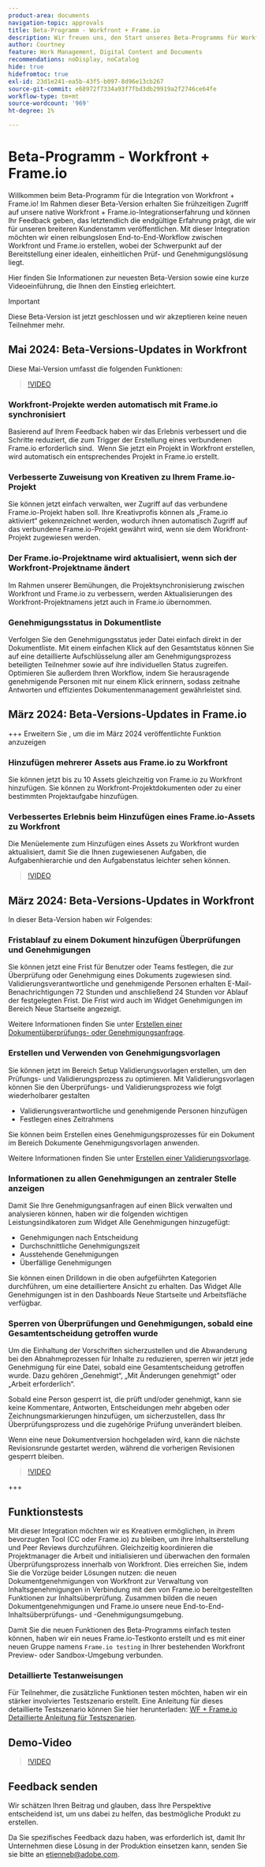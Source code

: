 ```yaml
---
product-area: documents
navigation-topic: approvals
title: Beta-Programm - Workfront + Frame.io
description: Wir freuen uns, den Start unseres Beta-Programms für Workfront + Frame.io bekannt geben zu können. Hier finden Sie Informationen zur neuesten Beta-Version sowie eine kurze Videoeinführung, die Ihnen den Einstieg erleichtert.
author: Courtney
feature: Work Management, Digital Content and Documents
recommendations: noDisplay, noCatalog
hide: true
hidefromtoc: true
exl-id: 23d1e241-ea5b-43f5-b097-8d96e13cb267
source-git-commit: e68972f7334a93f7fbd3db29919a2f2746ce64fe
workflow-type: tm+mt
source-wordcount: '969'
ht-degree: 1%

---
```


# Beta-Programm - Workfront + Frame.io

Willkommen beim Beta-Programm für die Integration von Workfront + Frame.io! Im Rahmen dieser Beta-Version erhalten Sie frühzeitigen Zugriff auf unsere native Workfront + Frame.io-Integrationserfahrung und können Ihr Feedback geben, das letztendlich die endgültige Erfahrung prägt, die wir für unseren breiteren Kundenstamm veröffentlichen. Mit dieser Integration möchten wir einen reibungslosen End-to-End-Workflow zwischen Workfront und Frame.io erstellen, wobei der Schwerpunkt auf der Bereitstellung einer idealen, einheitlichen Prüf- und Genehmigungslösung liegt.

Hier finden Sie Informationen zur neuesten Beta-Version sowie eine kurze Videoeinführung, die Ihnen den Einstieg erleichtert.

>[!IMPORTANT]
>
>Diese Beta-Version ist jetzt geschlossen und wir akzeptieren keine neuen Teilnehmer mehr.


## Mai 2024: Beta-Versions-Updates in Workfront

Diese Mai-Version umfasst die folgenden Funktionen:  

>[!VIDEO](https://video.tv.adobe.com/v/3429129/)

### Workfront-Projekte werden automatisch mit Frame.io synchronisiert

Basierend auf Ihrem Feedback haben wir das Erlebnis verbessert und die Schritte reduziert, die zum Trigger der Erstellung eines verbundenen Frame.io erforderlich sind.  Wenn Sie jetzt ein Projekt in Workfront erstellen, wird automatisch ein entsprechendes Projekt in Frame.io erstellt. 

### Verbesserte Zuweisung von Kreativen zu Ihrem Frame.io-Projekt

Sie können jetzt einfach verwalten, wer Zugriff auf das verbundene Frame.io-Projekt haben soll. Ihre Kreativprofis können als „Frame.io aktiviert“ gekennzeichnet werden, wodurch ihnen automatisch Zugriff auf das verbundene Frame.io-Projekt gewährt wird, wenn sie dem Workfront-Projekt zugewiesen werden.   

### Der Frame.io-Projektname wird aktualisiert, wenn sich der Workfront-Projektname ändert

Im Rahmen unserer Bemühungen, die Projektsynchronisierung zwischen Workfront und Frame.io zu verbessern, werden Aktualisierungen des Workfront-Projektnamens jetzt auch in Frame.io übernommen. 

### Genehmigungsstatus in Dokumentliste

Verfolgen Sie den Genehmigungsstatus jeder Datei einfach direkt in der Dokumentliste. Mit einem einfachen Klick auf den Gesamtstatus können Sie auf eine detaillierte Aufschlüsselung aller am Genehmigungsprozess beteiligten Teilnehmer sowie auf ihre individuellen Status zugreifen. Optimieren Sie außerdem Ihren Workflow, indem Sie herausragende genehmigende Personen mit nur einem Klick erinnern, sodass zeitnahe Antworten und effizientes Dokumentenmanagement gewährleistet sind. 


## März 2024: Beta-Versions-Updates in Frame.io

+++ Erweitern Sie , um die im März 2024 veröffentlichte Funktion anzuzeigen

### Hinzufügen mehrerer Assets aus Frame.io zu Workfront

Sie können jetzt bis zu 10 Assets gleichzeitig von Frame.io zu Workfront hinzufügen. Sie können zu Workfront-Projektdokumenten oder zu einer bestimmten Projektaufgabe hinzufügen.

### Verbessertes Erlebnis beim Hinzufügen eines Frame.io-Assets zu Workfront

Die Menüelemente zum Hinzufügen eines Assets zu Workfront wurden aktualisiert, damit Sie die Ihnen zugewiesenen Aufgaben, die Aufgabenhierarchie und den Aufgabenstatus leichter sehen können.

>[!VIDEO](https://video.tv.adobe.com/v/3428213/)

## März 2024: Beta-Versions-Updates in Workfront

In dieser Beta-Version haben wir Folgendes:

### Fristablauf zu einem Dokument hinzufügen Überprüfungen und Genehmigungen

Sie können jetzt eine Frist für Benutzer oder Teams festlegen, die zur Überprüfung oder Genehmigung eines Dokuments zugewiesen sind. Validierungsverantwortliche und genehmigende Personen erhalten E-Mail-Benachrichtigungen 72 Stunden und anschließend 24 Stunden vor Ablauf der festgelegten Frist. Die Frist wird auch im Widget Genehmigungen im Bereich Neue Startseite angezeigt.

Weitere Informationen finden Sie unter [Erstellen einer Dokumentüberprüfungs- oder Genehmigungsanfrage](/help/quicksilver/review-and-approve-work/document-reviews-and-approvals/manage-document-approvals/create-a-document-approval.md).

### Erstellen und Verwenden von Genehmigungsvorlagen

Sie können jetzt im Bereich Setup Validierungsvorlagen erstellen, um den Prüfungs- und Validierungsprozess zu optimieren. Mit Validierungsvorlagen können Sie den Überprüfungs- und Validierungsprozess wie folgt wiederholbarer gestalten

* Validierungsverantwortliche und genehmigende Personen hinzufügen
* Festlegen eines Zeitrahmens

Sie können beim Erstellen eines Genehmigungsprozesses für ein Dokument im Bereich Dokumente Genehmigungsvorlagen anwenden.

Weitere Informationen finden Sie unter [Erstellen einer Validierungsvorlage](/help/quicksilver/review-and-approve-work/document-reviews-and-approvals/manage-document-approvals/create-approval-template.md).

### Informationen zu allen Genehmigungen an zentraler Stelle anzeigen

Damit Sie Ihre Genehmigungsanfragen auf einen Blick verwalten und analysieren können, haben wir die folgenden wichtigen Leistungsindikatoren zum Widget Alle Genehmigungen hinzugefügt:

* Genehmigungen nach Entscheidung
* Durchschnittliche Genehmigungszeit
* Ausstehende Genehmigungen
* Überfällige Genehmigungen

Sie können einen Drilldown in die oben aufgeführten Kategorien durchführen, um eine detailliertere Ansicht zu erhalten. Das Widget Alle Genehmigungen ist in den Dashboards Neue Startseite und Arbeitsfläche verfügbar.


### Sperren von Überprüfungen und Genehmigungen, sobald eine Gesamtentscheidung getroffen wurde

Um die Einhaltung der Vorschriften sicherzustellen und die Abwanderung bei den Abnahmeprozessen für Inhalte zu reduzieren, sperren wir jetzt jede Genehmigung für eine Datei, sobald eine Gesamtentscheidung getroffen wurde. Dazu gehören „Genehmigt“, „Mit Änderungen genehmigt“ oder „Arbeit erforderlich“.

Sobald eine Person gesperrt ist, die prüft und/oder genehmigt, kann sie keine Kommentare, Antworten, Entscheidungen mehr abgeben oder Zeichnungsmarkierungen hinzufügen, um sicherzustellen, dass Ihr Überprüfungsprozess und die zugehörige Prüfung unverändert bleiben.

Wenn eine neue Dokumentversion hochgeladen wird, kann die nächste Revisionsrunde gestartet werden, während die vorherigen Revisionen gesperrt bleiben.

>[!VIDEO](https://video.tv.adobe.com/v/3428179/)

+++

## Funktionstests

Mit dieser Integration möchten wir es Kreativen ermöglichen, in ihrem bevorzugten Tool (CC oder Frame.io) zu bleiben, um ihre Inhaltserstellung und Peer Reviews durchzuführen. Gleichzeitig koordinieren die Projektmanager die Arbeit und initialisieren und überwachen den formalen Überprüfungsprozess innerhalb von Workfront. Dies erreichen Sie, indem Sie die Vorzüge beider Lösungen nutzen: die neuen Dokumentgenehmigungen von Workfront zur Verwaltung von Inhaltsgenehmigungen in Verbindung mit den von Frame.io bereitgestellten Funktionen zur Inhaltsüberprüfung. Zusammen bilden die neuen Dokumentgenehmigungen und Frame.io unsere neue End-to-End-Inhaltsüberprüfungs- und -Genehmigungsumgebung. 

Damit Sie die neuen Funktionen des Beta-Programms einfach testen können, haben wir ein neues Frame.io-Testkonto erstellt und es mit einer neuen Gruppe namens `Frame.io testing` in Ihrer bestehenden Workfront Preview- oder Sandbox-Umgebung verbunden.

### Detaillierte Testanweisungen

Für Teilnehmer, die zusätzliche Funktionen testen möchten, haben wir ein stärker involviertes Testszenario erstellt. Eine Anleitung für dieses detaillierte Testszenario können Sie hier herunterladen: [WF + Frame.io Detaillierte Anleitung für Testszenarien](/help/quicksilver/review-and-approve-work/Documents/assets/WF-Frame-Detailed-Walk-Through-May-Release.pdf).


## Demo-Video

>[!VIDEO](https://video.tv.adobe.com/v/3429092/)

## Feedback senden

Wir schätzen Ihren Beitrag und glauben, dass Ihre Perspektive entscheidend ist, um uns dabei zu helfen, das bestmögliche Produkt zu erstellen.

Da Sie spezifisches Feedback dazu haben, was erforderlich ist, damit Ihr Unternehmen diese Lösung in der Produktion einsetzen kann, senden Sie sie bitte an [etienneb@adobe.com](mailto:etienneb@adobe.com).
